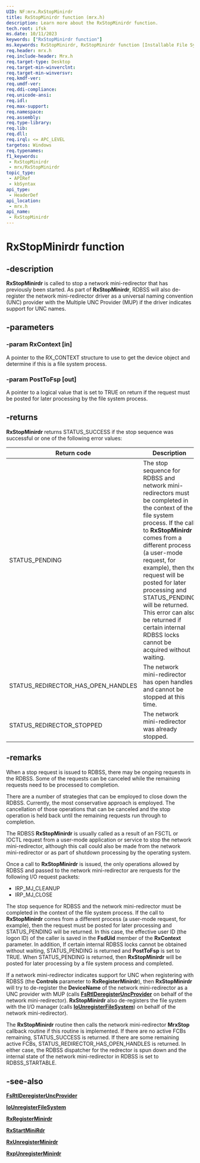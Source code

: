 ```yaml
---
UID: NF:mrx.RxStopMinirdr
title: RxStopMinirdr function (mrx.h)
description: Learn more about the RxStopMinirdr function.
tech.root: ifsk
ms.date: 10/11/2023
keywords: ["RxStopMinirdr function"]
ms.keywords: RxStopMinirdr, RxStopMinirdr function [Installable File System Drivers], ifsk.rxstopminirdr, mrx/RxStopMinirdr, rxref_3ec6b643-e13c-4aa6-879b-fdb2076e549d.xml
req.header: mrx.h
req.include-header: Mrx.h
req.target-type: Desktop
req.target-min-winverclnt: 
req.target-min-winversvr: 
req.kmdf-ver: 
req.umdf-ver: 
req.ddi-compliance: 
req.unicode-ansi: 
req.idl: 
req.max-support: 
req.namespace: 
req.assembly: 
req.type-library: 
req.lib: 
req.dll: 
req.irql: <= APC_LEVEL
targetos: Windows
req.typenames: 
f1_keywords:
 - RxStopMinirdr
 - mrx/RxStopMinirdr
topic_type:
 - APIRef
 - kbSyntax
api_type:
 - HeaderDef
api_location:
 - mrx.h
api_name:
 - RxStopMinirdr
---
```


# RxStopMinirdr function

## -description

**RxStopMinirdr** is called to stop a network mini-redirector that has previously been started. As part of **RxStopMinirdr**, RDBSS will also de-register the network mini-redirector driver as a universal naming convention (UNC) provider with the Multiple UNC Provider (MUP) if the driver indicates support for UNC names.

## -parameters

### -param RxContext [in]

A pointer to the RX_CONTEXT structure to use to get the device object and determine if this is a file system process.

### -param PostToFsp [out]

A pointer to a logical value that is set to TRUE on return if the request must be posted for later processing by the file system process.

## -returns

**RxStopMinirdr** returns STATUS_SUCCESS if the stop sequence was successful or one of the following error values:

| Return code | Description |
| ----------- | ----------- |
| STATUS_PENDING | The stop sequence for RDBSS and network mini-redirectors must be completed in the context of the file system process. If the call to **RxStopMinirdr** comes from a different process (a user-mode request, for example), then the request will be posted for later processing and STATUS_PENDING will be returned. This error can also be returned if certain internal RDBSS locks cannot be acquired without waiting. |
| STATUS_REDIRECTOR_HAS_OPEN_HANDLES | The network mini-redirector has open handles and cannot be stopped at this time. |
| STATUS_REDIRECTOR_STOPPED | The network mini-redirector was already stopped. |

## -remarks

When a stop request is issued to RDBSS, there may be ongoing requests in the RDBSS. Some of the requests can be canceled while the remaining requests need to be processed to completion.

There are a number of strategies that can be employed to close down the RDBSS. Currently, the most conservative approach is employed. The cancellation of those operations that can be canceled and the stop operation is held back until the remaining requests run through to completion.

The RDBSS **RxStopMinirdr** is usually called as a result of an FSCTL or IOCTL request from a user-mode application or service to stop the network mini-redirector, although this call could also be made from the network mini-redirector or as part of shutdown processing by the operating system.

Once a call to **RxStopMinirdr** is issued, the only operations allowed by RDBSS and passed to the network mini-redirector are rerquests for the following I/O request packets:

* IRP_MJ_CLEANUP
* IRP_MJ_CLOSE

The stop sequence for RDBSS and the network mini-redirector must be completed in the context of the file system process. If the call to **RxStopMinirdr** comes from a different process (a user-mode request, for example), then the request must be posted for later processing and STATUS_PENDING will be returned. In this case, the effective user ID (the logon ID) of the caller is saved in the **FsdUid** member of the **RxContext** parameter. In addition, If certain internal RDBSS locks cannot be obtained without waiting, STATUS_PENDING is returned and **PostToFsp** is set to TRUE. When STATUS_PENDING is returned, then **RxStopMinirdr** will be posted for later processing by a file system process and completed.

If a network mini-redirector indicates support for UNC when registering with RDBSS (the **Controls** parameter to **RxRegisterMinirdr**), then **RxStopMinirdr** will try to de-register the **DeviceName** of the network mini-redirector as a UNC provider with MUP (calls [**FsRtlDeregisterUncProvider**](../ntifs/nf-ntifs-fsrtlderegisteruncprovider.md) on behalf of the network mini-redirector). **RxStopMinirdr** also de-registers the file system with the I/O manager (calls [**IoUnregisterFileSystem**](../ntifs/nf-ntifs-iounregisterfilesystem.md)) on behalf of the network mini-redirector).

The **RxStopMinirdr** routine then calls the network mini-redirector **MrxStop** callback routine if this routine is implemented. If there are no active FCBs remaining, STATUS_SUCCESS is returned. If there are some remaining active FCBs, STATUS_REDIRECTOR_HAS_OPEN_HANDLES is returned. In either case, the RDBSS dispatcher for the redrector is spun down and the internal state of the network mini-redirector in RDBSS is set to RDBSS_STARTABLE.

## -see-also

[**FsRtlDeregisterUncProvider**](../ntifs/nf-ntifs-fsrtlderegisteruncprovider.md)

[**IoUnregisterFileSystem**](../ntifs/nf-ntifs-iounregisterfilesystem.md)

[**RxRegisterMinirdr**](nf-mrx-rxregisterminirdr.md)

[**RxStartMiniRdr**](nf-mrx-rxstartminirdr.md)

[**RxUnregisterMinirdr**](../rxstruc/nf-rxstruc-rxunregisterminirdr.md)

[**RxpUnregisterMinirdr**](nf-mrx-rxpunregisterminirdr.md)
